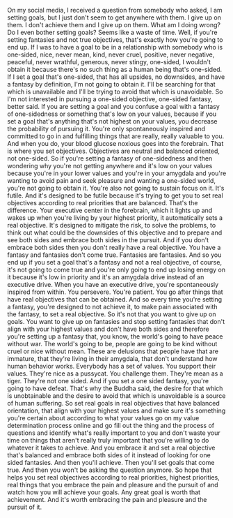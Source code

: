  On my social media, I received a question from somebody who asked, I am setting goals, but I just don't seem to get anywhere with them. I give up on them. I don't achieve them and I give up on them. What am I doing wrong? Do I even bother setting goals? Seems like a waste of time. Well, if you're setting fantasies and not true objectives, that's exactly how you're going to end up. If I was to have a goal to be in a relationship with somebody who is one-sided, nice, never mean, kind, never cruel, positive, never negative, peaceful, never wrathful, generous, never stingy, one-sided, I wouldn't obtain it because there's no such thing as a human being that's one-sided. If I set a goal that's one-sided, that has all upsides, no downsides, and have a fantasy by definition, I'm not going to obtain it. I'll be searching for that which is unavailable and I'll be trying to avoid that which is unavoidable. So I'm not interested in pursuing a one-sided objective, one-sided fantasy, better said. If you are setting a goal and you confuse a goal with a fantasy of one-sidedness or something that's low on your values, because if you set a goal that's anything that's not highest on your values, you decrease the probability of pursuing it. You're only spontaneously inspired and committed to go in and fulfilling things that are really, really valuable to you. And when you do, your blood glucose noxious goes into the forebrain. That is where you set objectives. Objectives are neutral and balanced oriented, not one-sided. So if you're setting a fantasy of one-sidedness and then wondering why you're not getting anywhere and it's low on your values because you're in your lower values and you're in your amygdala and you're wanting to avoid pain and seek pleasure and wanting a one-sided world, you're not going to obtain it. You're also not going to sustain focus on it. It's futile. And it's designed to be futile because it's trying to get you to set real objectives according to real priorities that are balanced. That's the difference. Your executive center in the forebrain, which it lights up and wakes up when you're living by your highest priority, it automatically sets a real objective. It's designed to mitigate the risk, to solve the problems, to think out what could be the downsides of this objective and to prepare and see both sides and embrace both sides in the pursuit. And if you don't embrace both sides then you don't really have a real objective. You have a fantasy and fantasies don't come true. Fantasies are fantasies. And so you end up if you set a goal that's a fantasy and not a real objective, of course, it's not going to come true and you're only going to end up losing energy on it because it's low in priority and it's an amygdala drive instead of an executive drive. When you have an executive drive, you're spontaneously inspired from within. You persevere. You're patient. You go after things that have real objectives that can be obtained. And so every time you're setting a fantasy, you're designed to not achieve it, to make pain associated with the fantasy, to set a real objective. So it's not that you want to give up on goals. You want to give up on fantasies and stop setting fantasies that don't align with your highest values and don't have both sides and therefore you're setting up a fantasy that, you know, the world's going to have peace without war. The world's going to be, people are going to be kind without cruel or nice without mean. These are delusions that people have that are immature, that they're living in their amygdala, that don't understand how human behavior works. Everybody has a set of values. You support their values. They're nice as a pussycat. You challenge them. They're mean as a tiger. They're not one sided. And if you set a one sided fantasy, you're going to have defeat. That's why the Buddha said, the desire for that which is unobtainable and the desire to avoid that which is unavoidable is a source of human suffering. So set real goals in real objectives that have balanced orientation, that align with your highest values and make sure it's something you're certain about according to what your values go on my value determination process online and go fill out the thing and the process of questions and identify what's really important to you and don't waste your time on things that aren't really truly important that you're willing to do whatever it takes to achieve. And you embrace it and set a real objective that's balanced and embrace both sides of it instead of looking for one sided fantasies. And then you'll achieve. Then you'll set goals that come true. And then you won't be asking the question anymore. So hope that helps you set real objectives according to real priorities, highest priorities, real things that you embrace the pain and pleasure and the pursuit of and watch how you will achieve your goals. Any great goal is worth that achievement. And it's worth embracing the pain and pleasure and the pursuit of it.